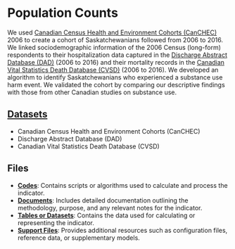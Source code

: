 # Population Counts


We used [Canadian Census Health and Environment Cohorts (CanCHEC)](https://github.com/csdul/pre_beta_datasets/blob/main/README.md) 2006 to create a cohort of Saskatchewanians followed from 2006 to 2016. We linked
sociodemographic information of the 2006 Census (long-form) respondents to their hospitalization data captured in the 
[Discharge Abstract Database (DAD)](https://github.com/csdul/pre_beta_datasets/blob/main/README.md) (2006 to 2016) and their mortality records in the [Canadian Vital Statistics Death Database (CVSD)]((https://github.com/csdul/pre_beta_datasets/blob/main/README.md)) (2006 to
2016). We developed an algorithm to identify Saskatchewanians who experienced a substance use harm event. We validated the cohort by comparing our
descriptive findings with those from other Canadian studies on substance use.

## [Datasets](https://github.com/csdul/pre_beta_datasets)

- Canadian Census Health and Environment Cohorts (CanCHEC)
- Discharge Abstract Database (DAD)
- Canadian Vital Statistics Death Database (CVSD)

## Files

- [**Codes**](https://github.com/csdul/pre_beta_hub_individual/tree/main/population_counts/codes): Contains scripts or algorithms used to calculate and process the indicator.
- [**Documents**](https://drive.google.com/drive/folders/1s_2RYMQIjNiNl0dpXHQdQ-o5usC1Hbpm): Includes detailed documentation outlining the methodology, purpose, and any relevant notes for the indicator.
- [**Tables or Datasets**](https://drive.google.com/drive/folders/1fXYxHzv49xINKoKTWXpMQ-o7xQZGA-WG): Contains the data used for calculating or representing the indicator.
- [**Support Files**](https://drive.google.com/drive/folders/1MEfJb2l2kqp0IBizg7K_uRMYuaf8_8tX): Provides additional resources such as configuration files, reference data, or 
  supplementary models.


